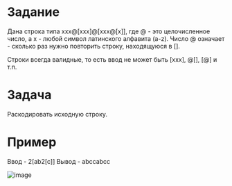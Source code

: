 # Задание
Дана строка типа xxx@[xxx]@[xxx@[x]], где @ - это целочисленное число, а x - любой символ латинского алфавита (a-z).
Число @ означает - сколько раз нужно повторить строку, находящуюся в [].
	
Строки всегда валидные, то есть ввод не может быть [xxx], @[], [@] и т.п. 

# Задача
Раскодировать исходную строку.

# Пример
Ввод  - 2[ab2[c]]
Вывод - abccabcc

![image](https://user-images.githubusercontent.com/41357381/221416886-0d26acf7-eb12-4e93-b49a-7dee8a3aacc0.png)
